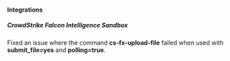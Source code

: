 
#### Integrations

##### CrowdStrike Falcon Intelligence Sandbox

Fixed an issue where the command **cs-fx-upload-file** failed when used with **submit_file=yes** and **polling=true**.
